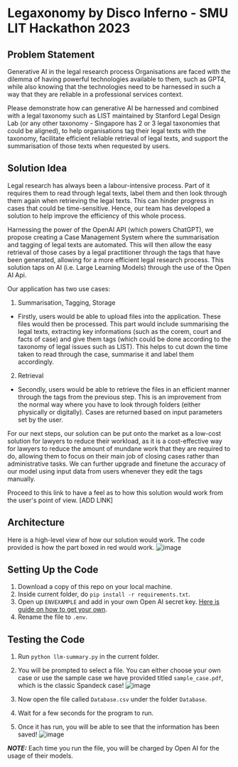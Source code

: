 # Legaxonomy by Disco Inferno - SMU LIT Hackathon 2023

## Problem Statement
Generative AI in the legal research process
Organisations are faced with the dilemma of having powerful technologies available to them, such as GPT4, while also knowing that the technologies need to be harnessed in such a way that they are reliable in a professional services context.

Please demonstrate how can generative AI be harnessed and combined with a legal taxonomy such as LIST maintained by Stanford Legal Design Lab (or any other taxonomy - Singapore has 2 or 3 legal taxonomies that could be aligned), to help organisations tag their legal texts with the taxonomy, facilitate efficient reliable retrieval of legal texts, and support the summarisation of those texts when requested by users.

## Solution Idea
Legal research has always been a labour-intensive process. Part of it requires them to read through legal texts, label them and then look through them again when retrieving the legal texts. This can hinder progress in cases that could be time-sensitive. Hence, our team has developed a solution to help improve the efficiency of this whole process.

Harnessing the power of the OpenAI API (which powers ChatGPT), we propose creating a Case Management System where the summarisation and tagging of legal texts are automated. This will then allow the easy retrieval of those cases by a legal practitioner through the tags that have been generated, allowing for a more efficient legal research process. This solution taps on AI (i.e. Large Learning Models) through the use of the Open AI Api.

Our application has two use cases:

1. Summarisation, Tagging, Storage
- Firstly, users would be able to upload files into the application. These files would then be processed. This part would include summarising the legal texts, extracting key informations (such as the corem, court and facts of case) and give them tags (which could be done according to the taxonomy of legal issues such as LIST). This helps to cut down the time taken to read through the case, summarise it and label them accordingly.

2. Retrieval
- Secondly, users would be able to retrieve the files in an efficient manner through the tags from the previous step. This is an improvement from the normal way where you have to look through folders (either physically or digitally). Cases are returned based on input parameters set by the user.

For our next steps, our solution can be put onto the market as a low-cost solution for lawyers to reduce their workload, as it is a cost-effective way for lawyers to reduce the amount of mundane work that they are required to do, allowing them to focus on their main job of closing cases rather than administrative tasks. We can further upgrade and finetune the accuracy of our model using input data from users whenever they edit the tags manually.

Proceed to this link to have a feel as to how this solution would work from the user's point of view. [ADD LINK]

## Architecture
Here is a high-level view of how our solution would work. The code provided is how the part boxed in red would work.
![image](https://github.com/Musyaffaq/lit-hackathon-2023-disco-inferno/assets/18120258/113421fc-0d55-4783-9e59-18e6d75212e3)


## Setting Up the Code
1. Download a copy of this repo on your local machine.
2. Inside current folder, do `pip install -r requirements.txt`.
3. Open up `ENVEXAMPLE` and add in your own Open AI secret key. [Here is guide on how to get your own](https://www.howtogeek.com/885918/how-to-get-an-openai-api-key/).
4. Rename the file to `.env`.

## Testing the Code
1. Run `python llm-summary.py` in the current folder.
2. You will be prompted to select a file. You can either choose your own case or use the sample case we have provided titled `sample_case.pdf`, which is the classic Spandeck case!
![image](https://github.com/Musyaffaq/lit-hackathon-2023-disco-inferno/assets/18120258/c1f48aa7-ce4e-4b39-9d42-d7bfd5141d0d)

3. Now open the file called `Database.csv` under the folder `Database`.
4. Wait for a few seconds for the program to run.
5. Once it has run, you will be able to see that the information has been saved!
![image](https://github.com/Musyaffaq/lit-hackathon-2023-disco-inferno/assets/18120258/20485f14-287d-4c72-a8e1-195cd49e3740)

**_NOTE:_** Each time you run the file, you will be charged by Open AI for the usage of their models.
